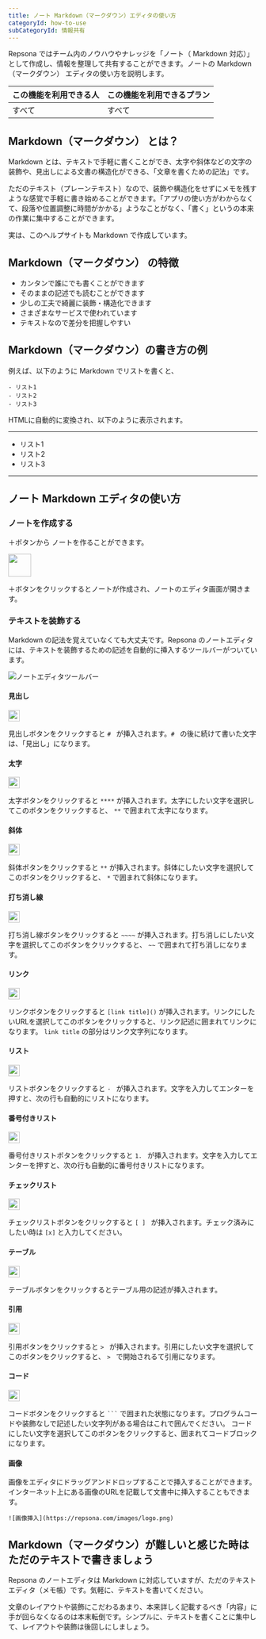 ```yaml
---
title: ノート Markdown（マークダウン）エディタの使い方
categoryId: how-to-use
subCategoryId: 情報共有
---
```


Repsona ではチーム内のノウハウやナレッジを「ノート（ Markdown 対応）」として作成し、情報を整理して共有することができます。ノートの Markdown（マークダウン） エディタの使い方を説明します。

|この機能を利用できる人|この機能を利用できるプラン|
|---|---|
|すべて|すべて|

## Markdown（マークダウン） とは？

Markdown とは、テキストで手軽に書くことができ、太字や斜体などの文字の装飾や、見出しによる文書の構造化ができる、「文章を書くための記法」です。

ただのテキスト（プレーンテキスト）なので、装飾や構造化をせずにメモを残すような感覚で手軽に書き始めることができます。「アプリの使い方がわからなくて、段落や位置調整に時間がかかる」ようなことがなく、「書く」というの本来の作業に集中することができます。

実は、このヘルプサイトも Markdown で作成しています。

## Markdown（マークダウン） の特徴

- カンタンで誰にでも書くことができます
- そのままの記述でも読むことができます
- 少しの工夫で綺麗に装飾・構造化できます
- さまざまなサービスで使われています
- テキストなので差分を把握しやすい

## Markdown（マークダウン）の書き方の例

例えば、以下のように Markdown でリストを書くと、

```text
- リスト1
- リスト2
- リスト3
```
HTMLに自動的に変換され、以下のように表示されます。

---
- リスト1
- リスト2
- リスト3
---

## ノート Markdown エディタの使い方

### ノートを作成する

＋ボタンから ノートを作ることができます。

<img src="/images/help/create-button.png" width="46">

＋ボタンをクリックするとノートが作成され、ノートのエディタ画面が開きます。

### テキストを装飾する

Markdown の記法を覚えていなくても大丈夫です。Repsona のノートエディタには、テキストを装飾するための記述を自動的に挿入するツールバーがついています。

![ノートエディタツールバー](/images/help/markdonw-editor-toolbar.png)

#### 見出し

<img src="/images/help/note-editor-toolbar-h.png" width="23">

見出しボタンをクリックすると `# ` が挿入されます。`# ` の後に続けて書いた文字は、「見出し」になります。

#### 太字

<img src="/images/help/note-editor-toolbar-b.png" width="23">

太字ボタンをクリックすると `****` が挿入されます。太字にしたい文字を選択してこのボタンをクリックすると、 `**` で囲まれて太字になります。

#### 斜体

<img src="/images/help/note-editor-toolbar-i.png" width="23">

斜体ボタンをクリックすると `**` が挿入されます。斜体にしたい文字を選択してこのボタンをクリックすると、 `*` で囲まれて斜体になります。

#### 打ち消し線

<img src="/images/help/note-editor-toolbar-s.png" width="23">

打ち消し線ボタンをクリックすると `~~~~` が挿入されます。打ち消しにしたい文字を選択してこのボタンをクリックすると、 `~~` で囲まれて打ち消しになります。

#### リンク

<img src="/images/help/note-editor-toolbar-link.png" width="23">

リンクボタンをクリックすると `[link title]()` が挿入されます。リンクにしたいURLを選択してこのボタンをクリックすると、リンク記述に囲まれてリンクになります。 `link title` の部分はリンク文字列になります。

#### リスト

<img src="/images/help/note-editor-toolbar-list.png" width="23">

リストボタンをクリックすると `- ` が挿入されます。文字を入力してエンターを押すと、次の行も自動的にリストになります。

#### 番号付きリスト

<img src="/images/help/note-editor-toolbar-number.png" width="23">

番号付きリストボタンをクリックすると `1. ` が挿入されます。文字を入力してエンターを押すと、次の行も自動的に番号付きリストになります。

#### チェックリスト

<img src="/images/help/note-editor-toolbar-check.png" width="23">

チェックリストボタンをクリックすると `[ ] ` が挿入されます。チェック済みにしたい時は `[x]` と入力してください。

#### テーブル

<img src="/images/help/note-editor-toolbar-table.png" width="23">

テーブルボタンをクリックするとテーブル用の記述が挿入されます。

#### 引用

<img src="/images/help/note-editor-toolbar-q.png" width="23">

引用ボタンをクリックすると `> ` が挿入されます。引用にしたい文字を選択してこのボタンをクリックすると、 `> ` で開始されるて引用になります。

#### コード

<img src="/images/help/note-editor-toolbar-code.png" width="23">

コードボタンをクリックすると <code>```</code> で囲まれた状態になります。プログラムコードや装飾なしで記述したい文字列がある場合はこれで囲んでください。 コードにしたい文字を選択してこのボタンをクリックすると、囲まれてコードブロックになります。

#### 画像

画像をエディタにドラッグアンドドロップすることで挿入することができます。インターネット上にある画像のURLを記載して文書中に挿入することもできます。

```
![画像挿入](https://repsona.com/images/logo.png)
```

## Markdown（マークダウン）が難しいと感じた時はただのテキストで書きましょう

Repsona のノートエディタは Markdown に対応していますが、ただのテキストエディタ（メモ帳）です。気軽に、テキストを書いてください。

文章のレイアウトや装飾にこだわるあまり、本来詳しく記載するべき「内容」に手が回らなくなるのは本末転倒です。シンプルに、テキストを書くことに集中して、レイアウトや装飾は後回しにしましょう。
